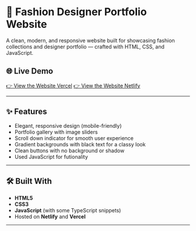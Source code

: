 # 👗 Fashion Designer Portfolio Website

A clean, modern, and responsive website built for showcasing fashion collections and designer portfolio — crafted with HTML, CSS, and JavaScript.

## 🌐 Live Demo  
[👉 View the Website Vercel](https://tonima-portfolio-website.vercel.app/)
[👉 View the Website Netlify](https://tonima-akter.netlify.app/)

---

## ✨ Features
- Elegant, responsive design (mobile-friendly)
- Portfolio gallery with image sliders
- Scroll down indicator for smooth user experience
- Gradient backgrounds with black text for a classy look
- Clean buttons with no background or shadow
- Used JavaScript for futionality

---

## 🛠️ Built With
- **HTML5**
- **CSS3**
- **JavaScript** (with some TypeScript snippets)
- Hosted on **Netlify** and **Vercel**

---
